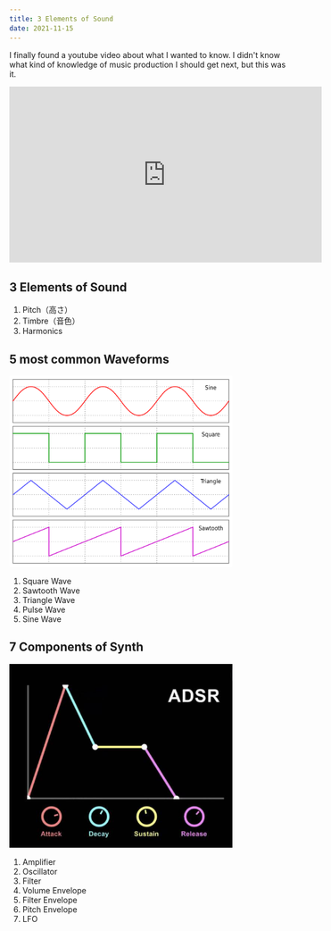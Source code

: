 ```yaml
---
title: 3 Elements of Sound
date: 2021-11-15
---
```


I finally found a youtube video about what I wanted to know. I didn't know what kind of knowledge of music production I should get next, but this was it.

<iframe width="560" height="315" src="https://www.youtube.com/embed/atvtBE6t48M" title="YouTube video player" frameborder="0" allow="accelerometer; autoplay; clipboard-write; encrypted-media; gyroscope; picture-in-picture" allowfullscreen></iframe>

## 3 Elements of Sound
1. Pitch（高さ）
2. Timbre（音色）
3. Harmonics


## 5 most common Waveforms

<div style='width: 400px'><img src='./Waveforms.png' /></div>

1. Square Wave
2. Sawtooth Wave
3. Triangle Wave
4. Pulse Wave
5. Sine Wave

## 7 Components of Synth
<div style='width: 400px'><img src='./ADSR.png' /></div>

1. Amplifier
1. Oscillator
1. Filter
1. Volume Envelope
1. Filter Envelope
1. Pitch Envelope
1. LFO